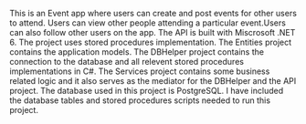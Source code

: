 This is an Event app where users can create and post events for other users to attend.
Users can view other people attending a particular event.Users can also follow other users on the app.
The API is built with Miscrosoft .NET 6. The project uses stored procedures implementation.
The Entities project contains the application models. The DBHelper project contains the connection to the database and all
relevent stored procedures implementations in C#. The Services project contains some business related logic and it
also serves as the mediator for the DBHelper and the API project.
The database used in this project is PostgreSQL. I have included the database tables and stored procedures scripts needed to run this project.
